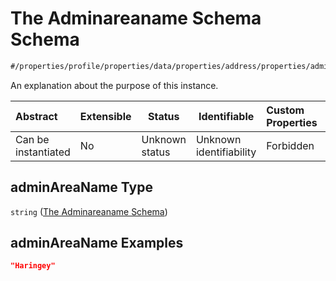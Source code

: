 # The Adminareaname Schema Schema

```txt
#/properties/profile/properties/data/properties/address/properties/adminAreaName#/properties/profile/properties/data/properties/address/properties/adminAreaName
```

An explanation about the purpose of this instance.


| Abstract            | Extensible | Status         | Identifiable            | Custom Properties | Additional Properties | Access Restrictions | Defined In                                                                           |
| :------------------ | ---------- | -------------- | ----------------------- | :---------------- | --------------------- | ------------------- | ------------------------------------------------------------------------------------ |
| Can be instantiated | No         | Unknown status | Unknown identifiability | Forbidden         | Allowed               | none                | [quote_schema.schema.json\*](../out/quote_schema.schema.json "open original schema") |

## adminAreaName Type

`string` ([The Adminareaname Schema](quote_schema-properties-the-profile-schema-properties-the-data-schema-properties-the-address-schema-properties-the-adminareaname-schema.md))

## adminAreaName Examples

```json
"Haringey"
```
